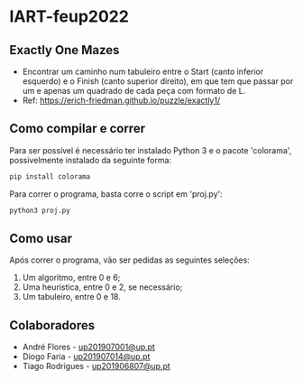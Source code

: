 # IART-feup2022

## Exactly One Mazes
- Encontrar um caminho num tabuleiro entre o Start (canto inferior esquerdo) e o Finish (canto superior direito), em que tem que passar por um e apenas um quadrado de cada peça com formato de L.
- Ref: https://erich-friedman.github.io/puzzle/exactly1/

## Como compilar e correr

Para ser possível é necessário ter instalado Python 3 e o pacote 'colorama', possivelmente instalado da seguinte forma:

```python
pip install colorama
```

Para correr o programa, basta corre o script em 'proj.py':
```python
python3 proj.py
```

## Como usar

Após correr o programa, vão ser pedidas as seguintes seleções:
1. Um algoritmo, entre 0 e 6;
2. Uma heuristica, entre 0 e 2, se necessário;
3. Um tabuleiro, entre 0 e 18.

## Colaboradores
 - André Flores - up201907001@up.pt
 - Diogo Faria - up201907014@up.pt
 - Tiago Rodrigues - up201906807@up.pt
